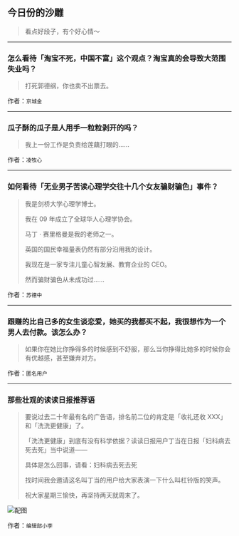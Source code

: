 ## 今日份的沙雕

> 看点好段子，有个好心情～


 
---

### 怎么看待「淘宝不死，中国不富」这个观点？淘宝真的会导致大范围失业吗？

> 打死郭德纲，你也卖不出票去。


作者：`京城金`

---

### 瓜子酥的瓜子是人用手一粒粒剥开的吗？

> 我上一份工作是负责给莲藕打眼的……


作者：`凌牧心`

---

### 如何看待「无业男子苦读心理学交往十几个女友骗财骗色」事件？

> 我是剑桥大学心理学博士。
> 
> 我在 09 年成立了全球华人心理学协会。
> 
> 马丁 · 赛里格曼是我的老师之一。
> 
> 英国的国民幸福量表仍然有部分沿用我的设计。
> 
> 我现在是一家专注儿童心智发展、教育企业的 CEO。
> 
> 然而骗财骗色从未成功过......


作者：`苏德中`

---

### 跟赚的比自己多的女生谈恋爱，她买的我都买不起，我很想作为一个男人去付款。该怎么办？

> 如果你在她比你挣得多的时候感到不舒服，那么当你挣得比她多的时候你会有优越感，甚至嫌弃对方。


作者：`匿名用户`

---

### 那些壮观的读读日报推荐语

> 要说过去二十年最有名的广告语，排名前二位的肯定是「收礼还收 XXX」和「洗洗更健康」了。
> 
> 「洗洗更健康」到底有没有科学依据？读读日报用户丁当在日报「妇科病去死去死」当中说道——
> 
> 具体是怎么回事，请看：妇科病去死去死
> 
> 找时间我会邀请这名叫丁当的用户给大家表演一下什么叫杠铃版的笑声。
> 
> 祝大家星期三愉快，再坚持两天就周末了。



![配图](http://pic4.zhimg.com/c3e688e6d6a40970653f5639206a55c4_b.jpg)


作者：`编辑部小李`